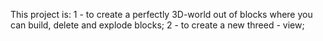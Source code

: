 This project is:
1 - to create a perfectly 3D-world out of blocks where you can build, delete and explode blocks;
2 - to create a new threed - view;
